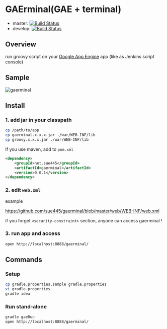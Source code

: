 # GAErminal(GAE + terminal)
* master: [![Build Status](https://travis-ci.org/sue445/gaerminal.png?branch=master)](https://travis-ci.org/sue445/gaerminal)
* develop: [![Build Status](https://travis-ci.org/sue445/gaerminal.png?branch=develop)](https://travis-ci.org/sue445/gaerminal)

## Overview
run groovy script on your [Google App Engine](https://developers.google.com/appengine/) app
(like as Jenkins script console)

## Sample
![gaerminal](http://cdn-ak.f.st-hatena.com/images/fotolife/s/sue445/20130420/20130420175006_original.png)

## Install
### 1. add jar in your classpath
```sh
cp /path/to/app
cp gaerminal.x.x.x.jar ./war/WEB-INF/lib
cp groovy.x.x.x.jar ./war/WEB-INF/lib
```
If you use maven, add to `pom.xml`

```xml
<dependency>
    <groupId>net.sue445</groupId>
    <artifactId>gaerminal</artifactId>
    <version>0.0.1</version>
</dependency>
```

### 2. edit `web.xml`
example

https://github.com/sue445/gaerminal/blob/master/web/WEB-INF/web.xml

if you forget `<security-constraint>` section, anyone can access gaerminal !

### 3. run app and access
```sh
open http://localhost:8888/gaerminal/
```

## Commands
### Setup
```sh
cp gradle.properties.sample gradle.properties
vi gradle.properties
gradle idea
```

### Run stand-alone
```sh
gradle gaeRun
open http://localhost:8888/gaerminal/
```